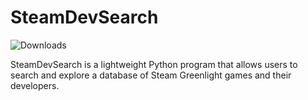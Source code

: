 # SteamDevSearch
![Downloads](https://img.shields.io/github/downloads/rocoko/SteamDevSearch/total)


SteamDevSearch is a lightweight Python program that allows users to search and explore a database of Steam Greenlight games and their developers. 
